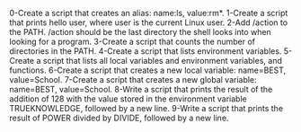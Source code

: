 0-Create a script that creates an alias: name:ls, value:rm*.
1-Create a script that prints hello user, where user is the current Linux user.
2-Add /action to the PATH. /action should be the last directory the shell looks into when looking for a program.
3-Create a script that counts the number of directories in the PATH.
4-Create a script that lists environment variables.
5-Create a script that lists all local variables and environment variables, and functions.
6-Create a script that creates a new local variable: name=BEST, value=School.
7-Create a script that creates a new global variable: name=BEST, value=School.
8-Write a script that prints the result of the addition of 128 with the value stored in the environment variable TRUEKNOWLEDGE, followed by a new line.
9-Write a script that prints the result of POWER divided by DIVIDE, followed by a new line.
